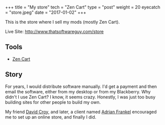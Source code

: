 +++
title = "My store"
tech = "Zen Cart"
type = "post"
weight = 20
eyecatch = "store.jpeg"
date = "2017-01-02"
+++

This is the store where I sell my mods (mostly Zen Cart).

Live Site: <http://www.thatsoftwareguy.com/store>

## Tools
* [Zen Cart](http://www.zencart.com)

## Story
For years, I would distribute software manually.  I'd get a payment
and then email the software, either from my desktop or from my
Blackberry.  Why didn't I use Zen Cart?  I know, it seems crazy.
Honestly, I was just too busy building sites for other people to build
my own.

My friend [David Croy](http://www.doubledogsoftware.com), and later,
a client named 
[Adrian Frankel](http://calliopesclosets.com.au/) encouraged me
to set up an online store, and finally I did. 

